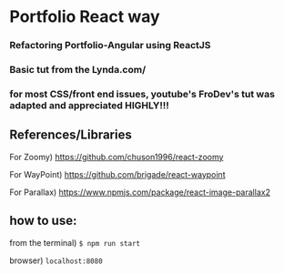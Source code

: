# Portfolio React way

### Refactoring Portfolio-Angular using ReactJS

### Basic tut from the Lynda.com/

### for most CSS/front end issues, youtube's FroDev's tut was adapted and appreciated HIGHLY!!!

## References/Libraries

For Zoomy) https://github.com/chuson1996/react-zoomy

For WayPoint) https://github.com/brigade/react-waypoint

For Parallax)  https://www.npmjs.com/package/react-image-parallax2
## how to use:

from the terminal) ```$ npm run start```

browser) ```localhost:8080```




